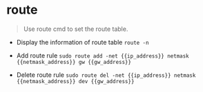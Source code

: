 # route
> Use route cmd to set the route table.

- Display the information of route table
`route -n`

- Add route rule
`sudo route add -net {{ip_address}} netmask {{netmask_address}} gw {{gw_address}}`

- Delete route rule
`sudo route del -net {{ip_address}} netmask {{netmask_address}} dev {{gw_address}}`
